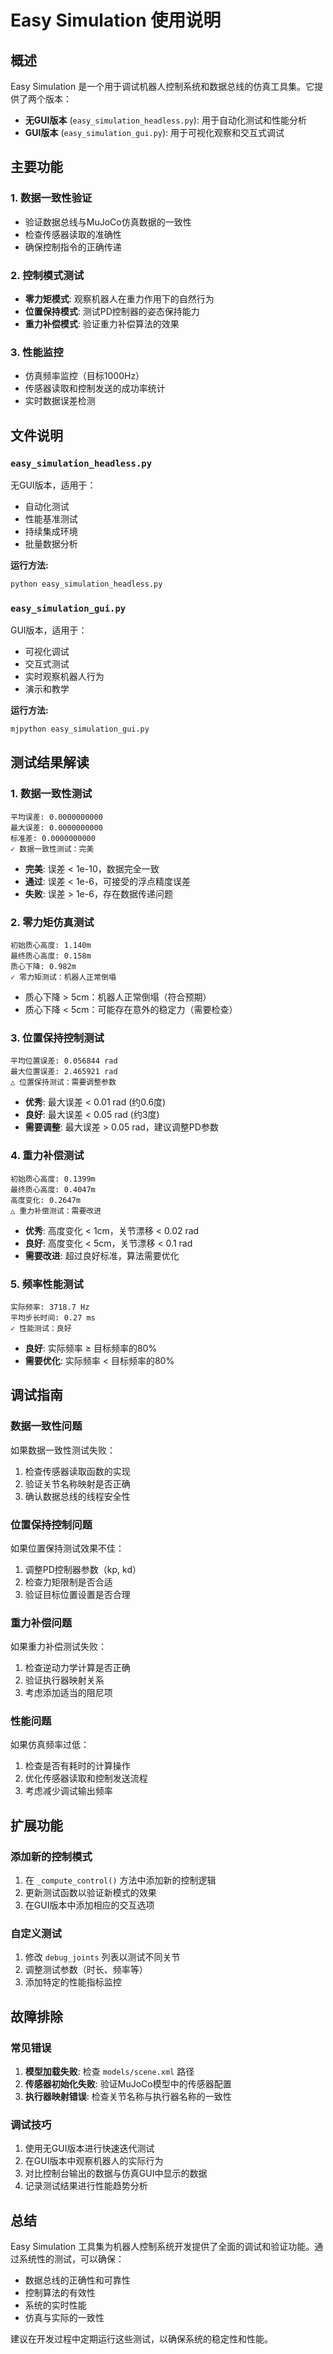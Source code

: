# Easy Simulation 使用说明

## 概述

Easy Simulation 是一个用于调试机器人控制系统和数据总线的仿真工具集。它提供了两个版本：
- **无GUI版本** (`easy_simulation_headless.py`): 用于自动化测试和性能分析
- **GUI版本** (`easy_simulation_gui.py`): 用于可视化观察和交互式调试

## 主要功能

### 1. 数据一致性验证
- 验证数据总线与MuJoCo仿真数据的一致性
- 检查传感器读取的准确性
- 确保控制指令的正确传递

### 2. 控制模式测试
- **零力矩模式**: 观察机器人在重力作用下的自然行为
- **位置保持模式**: 测试PD控制器的姿态保持能力
- **重力补偿模式**: 验证重力补偿算法的效果

### 3. 性能监控
- 仿真频率监控（目标1000Hz）
- 传感器读取和控制发送的成功率统计
- 实时数据误差检测

## 文件说明

### `easy_simulation_headless.py`
无GUI版本，适用于：
- 自动化测试
- 性能基准测试
- 持续集成环境
- 批量数据分析

**运行方法:**
```bash
python easy_simulation_headless.py
```

### `easy_simulation_gui.py`  
GUI版本，适用于：
- 可视化调试
- 交互式测试
- 实时观察机器人行为
- 演示和教学

**运行方法:**
```bash
mjpython easy_simulation_gui.py
```

## 测试结果解读

### 1. 数据一致性测试
```
平均误差: 0.0000000000
最大误差: 0.0000000000
标准差: 0.0000000000
✓ 数据一致性测试：完美
```
- **完美**: 误差 < 1e-10，数据完全一致
- **通过**: 误差 < 1e-6，可接受的浮点精度误差
- **失败**: 误差 > 1e-6，存在数据传递问题

### 2. 零力矩仿真测试
```
初始质心高度: 1.140m
最终质心高度: 0.158m
质心下降: 0.982m
✓ 零力矩测试：机器人正常倒塌
```
- 质心下降 > 5cm：机器人正常倒塌（符合预期）
- 质心下降 < 5cm：可能存在意外的稳定力（需要检查）

### 3. 位置保持控制测试
```
平均位置误差: 0.056844 rad
最大位置误差: 2.465921 rad
△ 位置保持测试：需要调整参数
```
- **优秀**: 最大误差 < 0.01 rad (约0.6度)
- **良好**: 最大误差 < 0.05 rad (约3度)
- **需要调整**: 最大误差 > 0.05 rad，建议调整PD参数

### 4. 重力补偿测试
```
初始质心高度: 0.1399m
最终质心高度: 0.4047m
高度变化: 0.2647m
△ 重力补偿测试：需要改进
```
- **优秀**: 高度变化 < 1cm，关节漂移 < 0.02 rad
- **良好**: 高度变化 < 5cm，关节漂移 < 0.1 rad
- **需要改进**: 超过良好标准，算法需要优化

### 5. 频率性能测试
```
实际频率: 3718.7 Hz
平均步长时间: 0.27 ms
✓ 性能测试：良好
```
- **良好**: 实际频率 ≥ 目标频率的80%
- **需要优化**: 实际频率 < 目标频率的80%

## 调试指南

### 数据一致性问题
如果数据一致性测试失败：
1. 检查传感器读取函数的实现
2. 验证关节名称映射是否正确
3. 确认数据总线的线程安全性

### 位置保持控制问题
如果位置保持测试效果不佳：
1. 调整PD控制器参数（kp, kd）
2. 检查力矩限制是否合适
3. 验证目标位置设置是否合理

### 重力补偿问题
如果重力补偿测试失败：
1. 检查逆动力学计算是否正确
2. 验证执行器映射关系
3. 考虑添加适当的阻尼项

### 性能问题
如果仿真频率过低：
1. 检查是否有耗时的计算操作
2. 优化传感器读取和控制发送流程
3. 考虑减少调试输出频率

## 扩展功能

### 添加新的控制模式
1. 在 `_compute_control()` 方法中添加新的控制逻辑
2. 更新测试函数以验证新模式的效果
3. 在GUI版本中添加相应的交互选项

### 自定义测试
1. 修改 `debug_joints` 列表以测试不同关节
2. 调整测试参数（时长、频率等）
3. 添加特定的性能指标监控

## 故障排除

### 常见错误
1. **模型加载失败**: 检查 `models/scene.xml` 路径
2. **传感器初始化失败**: 验证MuJoCo模型中的传感器配置
3. **执行器映射错误**: 检查关节名称与执行器名称的一致性

### 调试技巧
1. 使用无GUI版本进行快速迭代测试
2. 在GUI版本中观察机器人的实际行为
3. 对比控制台输出的数据与仿真GUI中显示的数据
4. 记录测试结果进行性能趋势分析

## 总结

Easy Simulation 工具集为机器人控制系统开发提供了全面的调试和验证功能。通过系统性的测试，可以确保：
- 数据总线的正确性和可靠性
- 控制算法的有效性
- 系统的实时性能
- 仿真与实际的一致性

建议在开发过程中定期运行这些测试，以确保系统的稳定性和性能。 
